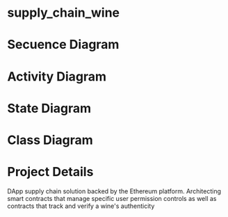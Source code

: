 # supply_chain_wine
# Secuence Diagram
# Activity Diagram
# State Diagram
# Class Diagram

# Project Details
DApp supply chain solution backed by the Ethereum platform. Architecting smart contracts that manage specific user permission controls as well as contracts that track and verify a wine's authenticity
